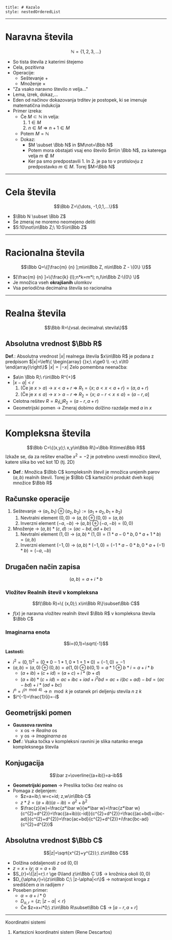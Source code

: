 ```table-of-contents
title: # Kazalo
style: nestedOrderedList
```
---
# Naravna števila
$$\mathbb N=\{1,2,3,...\}$$
- So tista števila z katerimi štejemo 
- Cela, pozitivna
- Operacije:
  - Seštevanje $+$
  - Množenje $×$
- "Za vsako naravno število $n$ velja..." 
- Lema, izrek, dokaz,...
- Eden od načinov dokazovanja trditev je postopek, ki se imenuje matematična indukcija
- Primer izreka:
  - Če $M \subset \mathbb N$ in velja:
    1. $1\in M$
    2. $n\in M \Rightarrow n+1\in M$
  - Potem $M=\mathbb N$
  - Dokaz:
    - $M \subset \Bbb N$ in $M\not=\Bbb N$
    - Potem mora obstajati vsaj eno število $m\in \Bbb N$, za katerega velja $m\not\in M$
    - Ker pa smo predpostavili 1. In 2. je pa to v protislovju z predpostavko $m\in M$. Torej $M=\Bbb N$
---
# Cela števila 
$$\Bbb Z=\{\dots, -1,0,1,...\}$$
- $\Bbb N \subset \Bbb Z$
- Še zmeraj ne moremo neomejeno deliti
- $5:10\not\in\Bbb Z;\ 10:5\in\Bbb Z$
---
# Racionalna števila 
$$\Bbb Q=\{[\frac{m} {n} ];m\in\Bbb Z, n\in\Bbb Z - \{0\} \}$$
- $[\frac{m} {n} ]=\{\frac{k} {l};n*k=m*l; n,l\in\Bbb Z-\{0\} \}$
- Je množica vseh **okrajšanih** ulomkov
- Vsa periodična decimalna števila so racionalna
---
# Realna števila
$$\Bbb R=\{vsa\ decimalna\ stevila\}$$
## Absolutna vrednost $\Bbb R$
**Def**.: Absolutna vrednost $|x|$ realnega števila $x\in\Bbb R$ je podana z predpisom $|x|=\left\{ \begin{array} {}x;\ x\ge0 \\ -x;\ x\lt0  \end{array}\right\}$
$|x|=|-x|$
Zelo pomembna neenačba:
- $a\in \Bbb R;\ r\in\Bbb R^{+}$
- $|x-a|\lt r$
	1. (Če je $x>a$) -> $x<a+r$ => $R_{1}=\{x;\ a<x<a+r\}=(a,a+r)$
	2. (Če je $x\le a$) -> $x>a-r$ => $R_{2}=\{x;\ a-r<x\le a\}=(a-r,a]$
- Celotna rešitev $R=R_{1}\bigcup R_{2}=(a-r,a+r)$
- Geometrijski pomen -> Zmeraj dobimo dolžino razdalje med $a$ in $x$
---
# Kompleksna števila
$$\Bbb C=\{(x,y);\ x,y\in\Bbb R\}=\Bbb R\times\Bbb R$$
Izkaže se, da za rešitev enačbe $x^2=-2$ je potrebno uvesti množico števil, katere slika bo več kot 1D (tj. 2D)
  - **Def**.: Množica $\Bbb C$ kompleksnih števil je množica urejenih parov $(a,b)$ realnih števil. Torej je $\Bbb C$ kartezični produkt dveh kopij množice $\Bbb R$
## Računske operacije
1. Seštevanje -> $(a_{1},b_{1})\oplus (a_{2},b_{2}):=(a_{1}+a_{2},b_{1}+b_{2})$
	1. Nevtralni element $(0,0)$ -> $(a,b)\oplus(0,0)=(a,b)$
	2. Inverzni element $(-a,-b)$ -> $(a,b)\oplus(-a,-b)=(0,0)$
2. Množenje -> $(a,b)*(c,d):=(ac-bd,ad+bc)$
	1. Nevtralni element $(1,0)$ -> $(a,b)*(1,0)=(1*a-0*b,0*a+1*b)=(a,b)$
	2. Inverzni element $(-1,0)$ -> $(a,b)*(-1,0)=(-1*a-0*b,0*a+(-1)*b)=(-a,-b)$
## Drugačen način zapisa
$$(a,b)=a+i*b$$
### Vložitev Realnih števil v kompleksna
$$f(\Bbb R)=\{ (x,0);\ x\in\Bbb R\}\subset\Bbb C$$
- $f(x)$ je naravna vložitev realnih števil $\Bbb R$ v kompleksna števila $\Bbb C$
### Imaginarna enota
$$i=(0,1)=\sqrt{-1}$$
**Lastosti:**
- $i^{2}=(0,1)^{2}=(0*0-1*1,0*1+1*0)=(-1,0)=-1$
- $(a,b)=(a,0)\oplus(0,b)=a(1,0)\oplus b(0,1)=a*1\oplus b*i=a+i*b$
	- $(a+ib)+(c+id)=(a+c)+i*(b+d)$
	- $(a+ib)*(c+id)=ac+ibc+iad+i^{2}bd=ac+i(bc+ad)-bd=(ac-bd)+i*(ad+bc)$
-  $i^{n}=i^{(n\mod 4)}$ -> $n\mod k$ je ostanek pri deljenju stevila $n$ z $k$ 
- $i^{-1}=\frac{1}{i}=-i$
## Geometrijski pomen
- **Gaussova ravnina**
	- x os -> *Realna* os
	- y os -> *Imaginarna os*
 - **Def**.: Vsaka točka v kompleksni ravnini je slika natanko enega kompleksnega števila
## Konjugacija
$$\bar z=\overline{(a+ib)}=a-ib$$
- **Geometrijski pomen** -> Preslika točko čez realno os
- Pomaga z deljenjem:
	- $z=a+ib;\ w=c+id; z,w\in\Bbb C$
	- $z*\bar z=(a+ib)(a-ib)=a^{2}+b^{2}$
	- $\frac{z}{w}=\frac{z*\bar w}{w*\bar w}=\frac{z*\bar w}{c^{2}+d^{2}}=\frac{(a+ib)(c-id)}{c^{2}+d^{2}}=\frac{(ac+bd)+i(bc-ad)}{c^{2}+d^{2}}=\frac{ac+bd}{c^{2}+d^{2}}+i\frac{bc-ad}{c^{2}+d^{2}}$
## Absolutna vrednost $\Bbb C$
$$|z|=\sqrt{x^{2}+y^{2}};\ z\in\Bbb C$$
- Dolžina oddaljenosti $z$ od $(0,0)$
- $z=x+iy;\ \alpha=a+ib$
- $S_{r}=\{|z|=r;\ r \ge 0\land z\in\Bbb C \}$ -> krožnica okoli $(0,0)$
- $D_{\alpha,r}=\{z\in\Bbb C;\ |z-\alpha|<r\}$ -> notranjost kroga z središčem $\alpha$ in radijem $r$
- Poseben primer:
	- $\alpha=a+i*0$
	- $D_{\alpha,r}=\{z;\ |z-\alpha|<r\}$
	- Če $z=x+i*0;\ z\in\Bbb R\subset\Bbb C$ -> $[a-r, a+r]$
---
Koordinatni sistemi
1. Kartezicni koordinatni sistem (Rene Descartos)
